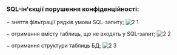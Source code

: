 ### SQL-ін'єкції порушення конфіденційності:
− зняття фільтрації рядків умови SQL-запиту;
![2 1](https://github.com/user-attachments/assets/f5b1a912-e095-40f8-9fb0-b45e00ec10e0)

− отримання вмісту таблиць, що не входять у SQL-запит;
![2 2](https://github.com/user-attachments/assets/3767c126-dc4e-4b1d-9ebb-ccf26cc5033a)

− отримання структури таблиць БД;
![2 3](https://github.com/user-attachments/assets/6b4fa86e-80f9-4839-b8fa-265d99c78db9)
